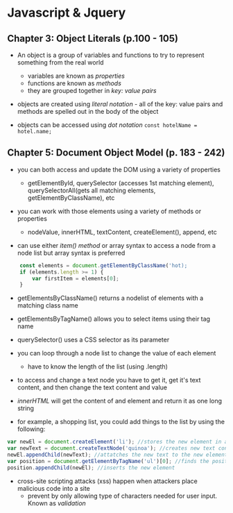 # Javascript & Jquery

## Chapter 3: Object Literals (p.100 - 105)
* An object is a group of variables and functions to try to represent something from the real world
    * variables are known as *properties*
    * functions are known as *methods*
    * they are grouped together in *key: value pairs*

* objects are created using *literal notation* - all of the key: value pairs and methods are spelled out in the body of the object

* objects can be accessed using *dot notation*
    ```const hotelName = hotel.name;```

## Chapter 5: Document Object Model (p. 183 - 242)
* you can both access and update the DOM using a variety of properties
    * getElementById, querySelector (accesses 1st matching element), querySelectorAll(gets all matching elements, getElementByClassName), etc

* you can work with those elements using a variety of methods or properties
    * nodeValue, innerHTML, textContent, createElement(), append, etc

* can use either *item() method* or array syntax to access a node from a node list but array syntax is preferred
    
```js
    const elements = document.getElementByClassName('hot);
    if (elements.length >= 1) {
        var firstItem = elements[0];
    }
```

* getElementsByClassName() returns a nodelist of elements with a matching class name
* getElementsByTagName() allows you to select items using their tag name
* querySelector() uses a CSS selector as its parameter

* you can loop through a node list to change the value of each element
    * have to know the length of the list (using .length)

* to access and change a text node you have to get it, get it's text content, and then change the text content and value
    
* *innerHTML* will get the content of and element and return it as one long string

* for example, a shopping list, you could add things to the list by using the following:
```js
var newEl = document.createElement('li'); //stores the new element in a variable
var newText = document.createTextNode('quinoa'); //creates new text conent for that variable
newEl.appendChild(newText); //attatches the new text to the new element
var position = document.getElementByTagName('ul')[0]; //finds the position where we are adding new element
position.appendChild(newEl); //inserts the new element
```
* cross-site scripting attacks (xss) happen when attackers place malicious code into a site
    * prevent by only allowing type of characters needed for user input. Known as *validation*
